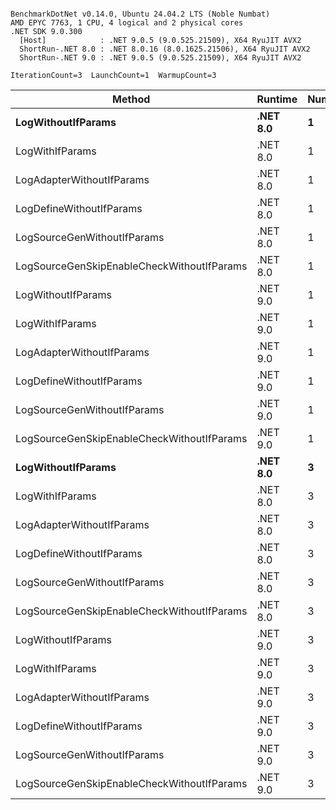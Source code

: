 ```

BenchmarkDotNet v0.14.0, Ubuntu 24.04.2 LTS (Noble Numbat)
AMD EPYC 7763, 1 CPU, 4 logical and 2 physical cores
.NET SDK 9.0.300
  [Host]            : .NET 9.0.5 (9.0.525.21509), X64 RyuJIT AVX2
  ShortRun-.NET 8.0 : .NET 8.0.16 (8.0.1625.21506), X64 RyuJIT AVX2
  ShortRun-.NET 9.0 : .NET 9.0.5 (9.0.525.21509), X64 RyuJIT AVX2

IterationCount=3  LaunchCount=1  WarmupCount=3  

```
| Method                                     | Runtime  | Number | Mean      | Error     | StdDev   | Min       | Max       | Gen0   | Allocated |
|------------------------------------------- |--------- |------- |----------:|----------:|---------:|----------:|----------:|-------:|----------:|
| **LogWithoutIfParams**                         | **.NET 8.0** | **1**      |  **61.08 ns** | **21.435 ns** | **1.175 ns** |  **59.91 ns** |  **62.26 ns** | **0.0052** |      **88 B** |
| LogWithIfParams                            | .NET 8.0 | 1      |  59.89 ns |  4.272 ns | 0.234 ns |  59.70 ns |  60.15 ns | 0.0052 |      88 B |
| LogAdapterWithoutIfParams                  | .NET 8.0 | 1      |  62.35 ns | 31.713 ns | 1.738 ns |  60.35 ns |  63.46 ns | 0.0052 |      88 B |
| LogDefineWithoutIfParams                   | .NET 8.0 | 1      |  19.89 ns |  0.227 ns | 0.012 ns |  19.88 ns |  19.90 ns |      - |         - |
| LogSourceGenWithoutIfParams                | .NET 8.0 | 1      |  19.99 ns |  0.977 ns | 0.054 ns |  19.96 ns |  20.06 ns |      - |         - |
| LogSourceGenSkipEnableCheckWithoutIfParams | .NET 8.0 | 1      |  19.31 ns |  2.461 ns | 0.135 ns |  19.23 ns |  19.47 ns |      - |         - |
| LogWithoutIfParams                         | .NET 9.0 | 1      |  58.18 ns |  8.357 ns | 0.458 ns |  57.67 ns |  58.55 ns | 0.0052 |      88 B |
| LogWithIfParams                            | .NET 9.0 | 1      |  59.39 ns | 20.566 ns | 1.127 ns |  58.12 ns |  60.26 ns | 0.0052 |      88 B |
| LogAdapterWithoutIfParams                  | .NET 9.0 | 1      |  58.38 ns | 14.994 ns | 0.822 ns |  57.56 ns |  59.20 ns | 0.0052 |      88 B |
| LogDefineWithoutIfParams                   | .NET 9.0 | 1      |  19.96 ns |  2.232 ns | 0.122 ns |  19.86 ns |  20.10 ns |      - |         - |
| LogSourceGenWithoutIfParams                | .NET 9.0 | 1      |  20.46 ns |  7.011 ns | 0.384 ns |  20.02 ns |  20.69 ns |      - |         - |
| LogSourceGenSkipEnableCheckWithoutIfParams | .NET 9.0 | 1      |  19.70 ns |  9.606 ns | 0.527 ns |  19.28 ns |  20.29 ns |      - |         - |
| **LogWithoutIfParams**                         | **.NET 8.0** | **3**      | **180.53 ns** | **39.219 ns** | **2.150 ns** | **178.05 ns** | **181.79 ns** | **0.0157** |     **264 B** |
| LogWithIfParams                            | .NET 8.0 | 3      | 178.61 ns |  5.711 ns | 0.313 ns | 178.41 ns | 178.97 ns | 0.0157 |     264 B |
| LogAdapterWithoutIfParams                  | .NET 8.0 | 3      | 177.48 ns | 18.828 ns | 1.032 ns | 176.46 ns | 178.52 ns | 0.0157 |     264 B |
| LogDefineWithoutIfParams                   | .NET 8.0 | 3      |  59.20 ns |  0.268 ns | 0.015 ns |  59.19 ns |  59.21 ns |      - |         - |
| LogSourceGenWithoutIfParams                | .NET 8.0 | 3      |  58.52 ns |  0.371 ns | 0.020 ns |  58.50 ns |  58.54 ns |      - |         - |
| LogSourceGenSkipEnableCheckWithoutIfParams | .NET 8.0 | 3      |  57.49 ns |  0.639 ns | 0.035 ns |  57.45 ns |  57.52 ns |      - |         - |
| LogWithoutIfParams                         | .NET 9.0 | 3      | 173.88 ns | 21.072 ns | 1.155 ns | 172.85 ns | 175.13 ns | 0.0157 |     264 B |
| LogWithIfParams                            | .NET 9.0 | 3      | 176.18 ns | 19.817 ns | 1.086 ns | 175.04 ns | 177.20 ns | 0.0157 |     264 B |
| LogAdapterWithoutIfParams                  | .NET 9.0 | 3      | 181.62 ns | 25.196 ns | 1.381 ns | 180.11 ns | 182.81 ns | 0.0157 |     264 B |
| LogDefineWithoutIfParams                   | .NET 9.0 | 3      |  59.24 ns |  0.153 ns | 0.008 ns |  59.23 ns |  59.25 ns |      - |         - |
| LogSourceGenWithoutIfParams                | .NET 9.0 | 3      |  58.72 ns |  2.789 ns | 0.153 ns |  58.62 ns |  58.89 ns |      - |         - |
| LogSourceGenSkipEnableCheckWithoutIfParams | .NET 9.0 | 3      |  58.01 ns |  0.940 ns | 0.052 ns |  57.97 ns |  58.07 ns |      - |         - |
